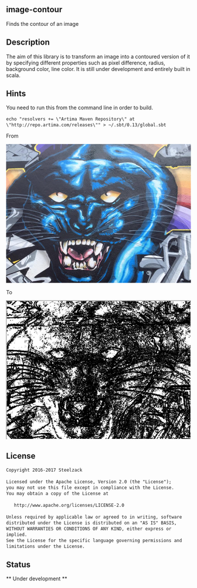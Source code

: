 ## image-contour
Finds the contour of an image

## Description

The aim of this library is to transform an image into a contoured version of it by specifying different properties such as pixel difference, radius, background color, line color. It is still under development and entirely built in scala.

## Hints

You need to run this from the command line in order to build.

```
echo "resolvers += \"Artima Maven Repository\" at \"http://repo.artima.com/releases\"" > ~/.sbt/0.13/global.sbt
```


From

![testPanther.jpg](https://raw.githubusercontent.com/jesperancinha/image-contour/master/src/test/resources/testPanther.jpg)

To

![testPantherOut.jpg](https://github.com/jesperancinha/image-contour/blob/master/src/test/resources/testPantherOut.jpg)


## License

```
Copyright 2016-2017 Steelzack

Licensed under the Apache License, Version 2.0 (the "License");
you may not use this file except in compliance with the License.
You may obtain a copy of the License at

   http://www.apache.org/licenses/LICENSE-2.0

Unless required by applicable law or agreed to in writing, software
distributed under the License is distributed on an "AS IS" BASIS,
WITHOUT WARRANTIES OR CONDITIONS OF ANY KIND, either express or implied.
See the License for the specific language governing permissions and
limitations under the License.
```

## Status


** Under development **
